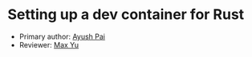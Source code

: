 # Setting up a dev container for Rust

* Primary author: [Ayush Pai](https://github.com/ayushTheunc)
* Reviewer: [Max Yu](https://github.com/myu123)

